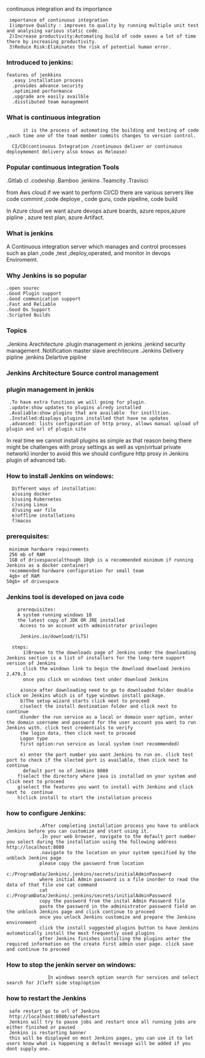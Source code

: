 continuous integration and its importance

     importance of continuous integration
     1)improve Quality : improves to quality by running multiple unit test and analysing various static code.
     2)Increase productivity:Automating build of code saves a lot of time there by increasing productivity.
     3)Reduce Risk:Eliminates the risk of potential human error.


 ###  Introduced to jenkins:
    features of jenkkins
      .easy installation process
      .provides advance security
      .optimized performance 
      .upgrade are easily availble 
      .disstibuted team management
###  What is continuous integration 
          it is the process of automating the building and testing of code ,each time one of the team member commits changes to version control.

      CI/CD(continuous Integration /continuous deliver or continuous deploymement delivery also knows as Release)

### Popular continuous integration Tools
   .Gitlab cl
   .codeship
   .Bamboo
   .jenkins
   .Teamcity
   .Travisci

   from Aws cloud if we want to perform CI/CD there are various servers like code commint ,code deploye , code guru,
   code pipeline, code build 

   In Azure cloud we want azure devops azure boards, azure repos,azure pipline , azure test plan, azure Artifact.


### What is jenkins

   A Continuous integration server which manages and control processes such as plan ,code ,test ,deploy,operated, and 
   monitor in devops Enviromemt.

### Why Jenkins is so popular

    .open sourec
    .Good Plugin support 
    .Good communication support 
    .Fast and Reliable
    .Good Os Support 
    .Scripted Builds

### Topics

   .Jenkins Arechitecture
   .plugin management in jenkins
   .jenkind security management 
   .Notification master slave arechitecure
   .Jenkins Delivery pipline
   .jenkins Delartive pipline

### Jenkins Architecture Source control management

### plugin management in jenkis

     .To have extra functions we will going for plugin.
     .update:show updates to plugins alredy installed
     .Avaliable:show plugins that are available  for instlltion.
     .Installed:displays plugins installed that have no updates
     .advanced: lists configuration of http proxy, allows manual upload of plugin and url of plugin site



In real time we cannot install plugins as simple as that reason being there might be challenges with proxy settings as well as vpn(virtual private network) inorder to 
avoid this we should configure http proxy in Jenkins plugin of advanced tab.


###  How to install Jenkins on windows:

      Different ways of installation:
      a)using docker
      b)using Kubernetes
      c)using Linux
      d)using war file
      e)offline installations
      f)macos

### prerequisites:

     minimum hardware requirements
     256 mb of RAM
     1GB of drivespace(although 10gb is a recommended minimum if running Jenkins as a docker container)
     recommended hardware configuration for small team
     4gb+ of RAM
    50gb+ of drivespace

### Jenkins tool is developed on java code

        prerequisites:
        A system running windows 10 
        the latest copy of JDK OR JRE installed
         Access to an account with administrator privileges

         Jenkins.io/download/(LTS)

      steps:
          1)Browse to the downloads page of Jenkins under the downloading Jenkins section is a list of installers for the long-term support version of Jenkins
          click the windows link to begin the download download Jenkins 2.479.3
          once you click on windows text under download Jenkins

         a)once after downloading need to go to downloaded folder double click on Jenkins which is of type windows install package.
         b)The setup wizard starts click next to proceed
         c)select the install destination folder and click next to continue
         d)under the run service as a local or domain user option, enter the domain username and password for the user account you want to run Jenkins with. click test credentials to verify
         the login data, then click next to proceed
         Logon type 
         first option:run service as local system (not recommended)

         e) enter the port number you want Jenkins to run on. click test port to check if the slected port is available, then click next to continue
          default port no of Jenkins 8080
        f)select the directory where java is installed on your system and click next to proceed
        g)select the features you want to install with Jenkins and click next to  continue
        h)click install to start the installation process

### how to configure Jenkins:

                .After completing installation process you have to unblock Jenkins before you can customize and start using it.
                .In your web browser, navigate to the default port number you select during the installation using the following address http://localhost:8080
                .navigate to the location on your system specified by the unblock Jenkins page 
                please copy the password from location
                c:/ProgramData/Jenkins/.jenkins/secrets/initialAdminPassword
                where initial Admin password is a file inorder to read the data of that file use cat command
                cat c:/ProgramData/Jenkins/.jenkins/secrets/initialAdminPassword
                copy the password from the inital Admin Password file
                paste the password in the administrator password field on the unblock Jenkins page and click continue to proceed
                once you unlock Jenkins customize and prepare the Jenkins environment
                click the install suggested plugins button to have Jenkins automatically install the most frequently used plugins
                after Jenkins finishes installing the plugins anter the required information on the create first admin user page. click save and continue to proceed

### How to stop the jenkin server on windows:
                   In windows search option search for services and select search for J(left side stop)option

### how to restart the Jenkins
     safe restart go to url of Jenkins
     http://localhost:8080/safeRestart
     Jenkins will try to pause jobs and restart once all running jobs are either finished or paused
     Jenkins is restarting banner
     this will be displayed on most Jenkins pages, you can use it to let users know what is happening a default message will be added if you dont supply one.








